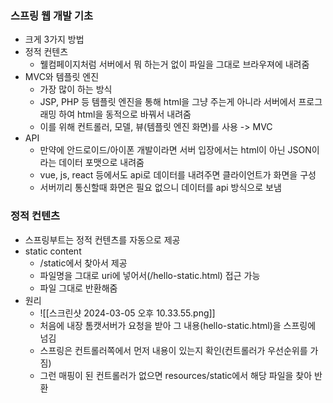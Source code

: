 ### 스프링 웹 개발 기초
- 크게 3가지 방법
- 정적 컨텐츠
	- 웰컴페이지처럼 서버에서 뭐 하는거 없이 파일을 그대로 브라우져에 내려줌
- MVC와 템플릿 엔진
	- 가장 많이 하는 방식
	- JSP, PHP 등 템플릿 엔진을 통해 html을 그냥 주는게 아니라 서버에서 프로그래밍 하여 html을 동적으로 바꿔서 내려줌
	- 이를 위해 컨트롤러, 모델, 뷰(템플릿 엔진 화면)를 사용 -> MVC
- API
	- 만약에 안드로이드/아이폰 개발이라면 서버 입장에서는 html이 아닌 JSON이라는 데이터 포맷으로 내려줌
	- vue, js, react 등에서도 api로 데이터를 내려주면 클라이언트가 화면을 구성
	- 서버끼리 통신할때 화면은 필요 없으니 데이터를 api 방식으로 보냄
### 정적 컨텐츠
- 스프링부트는 정적 컨텐츠를 자동으로 제공
- static content
	- /static에서 찾아서 제공
	- 파일명을 그대로 uri에 넣어서(/hello-static.html) 접근 가능
	- 파일 그대로 반환해줌
- 원리
	- ![[스크린샷 2024-03-05 오후 10.33.55.png]]
	- 처음에 내장 톰캣서버가 요청을 받아 그 내용(hello-static.html)을 스프링에 넘김
	- 스프링은 컨트롤러쪽에서 먼저 내용이 있는지 확인(컨트롤러가 우선순위를 가짐)
	- 그런 매핑이 된 컨트롤러가 없으면 resources/static에서 해당 파일을 찾아 반환
